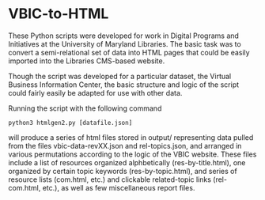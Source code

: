 VBIC-to-HTML
===========

These Python scripts were developed for work in Digital Programs and Initiatives at the University of Maryland Libraries. The basic task was to convert a semi-relational set of data into HTML pages that could be easily imported into the Libraries CMS-based website.

Though the script was developed for a particular dataset, the Virtual Business Information Center, the basic structure and logic of the script could fairly easily be adapted for use with other data.

Running the script with the following command

`python3 htmlgen2.py [datafile.json]`
  
will produce a series of html files stored in output/ representing data pulled from the files vbic-data-revXX.json and rel-topics.json, and arranged in various permutations according to the logic of the VBIC website.  These files include a list of resources organized alphbetically (res-by-title.html), one organized by certain topic keywords (res-by-topic.html), and series of resource lists (com.html, etc.) and clickable related-topic links (rel-com.html, etc.), as well as few miscellaneous report files.
